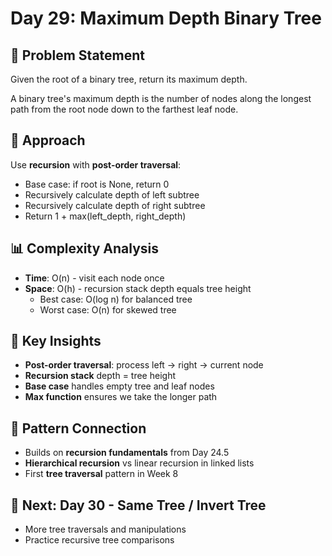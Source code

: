 # Day 29: Maximum Depth Binary Tree

## 🎯 Problem Statement
Given the root of a binary tree, return its maximum depth.

A binary tree's maximum depth is the number of nodes along the longest path from the root node down to the farthest leaf node.

## 🧠 Approach
Use **recursion** with **post-order traversal**:
- Base case: if root is None, return 0
- Recursively calculate depth of left subtree
- Recursively calculate depth of right subtree
- Return 1 + max(left_depth, right_depth)

## 📊 Complexity Analysis
- **Time**: O(n) - visit each node once
- **Space**: O(h) - recursion stack depth equals tree height
  - Best case: O(log n) for balanced tree
  - Worst case: O(n) for skewed tree

## 🔑 Key Insights
- **Post-order traversal**: process left → right → current node
- **Recursion stack** depth = tree height
- **Base case** handles empty tree and leaf nodes
- **Max function** ensures we take the longer path

## 🔗 Pattern Connection
- Builds on **recursion fundamentals** from Day 24.5
- **Hierarchical recursion** vs linear recursion in linked lists
- First **tree traversal** pattern in Week 8

## 🎯 Next: Day 30 - Same Tree / Invert Tree
- More tree traversals and manipulations
- Practice recursive tree comparisons